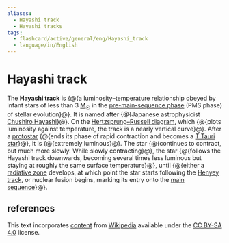 ```yaml
---
aliases:
  - Hayashi track
  - Hayashi tracks
tags:
  - flashcard/active/general/eng/Hayashi_track
  - language/in/English
---
```


# Hayashi track

The __Hayashi track__ is {@{a luminosity–temperature relationship obeyed by infant stars of less than 3 [M<sub>☉</sub>](solar%20mass.md) in the [pre-main-sequence phase](pre-main-sequence%20star.md) (PMS phase) of stellar evolution}@}. It is named after {@{Japanese astrophysicist [Chushiro Hayashi](Chushiro%20Hayashi.md)}@}. On the [Hertzsprung–Russell diagram](Hertzsprung–Russell%20diagram.md), which {@{plots luminosity against temperature, the track is a nearly vertical curve}@}. After a [protostar](protostar.md) {@{ends its phase of rapid contraction and becomes a [T Tauri star](T%20Tauri%20star.md)}@}, it is {@{extremely luminous}@}. The star {@{continues to contract, but much more slowly. While slowly contracting}@}, the star {@{follows the Hayashi track downwards, becoming several times less luminous but staying at roughly the same surface temperature}@}, until {@{either a [radiative zone](radiation%20zone.md) develops, at which point the star starts following the [Henyey track](Henyey%20track.md), or nuclear fusion begins, marking its entry onto the [main sequence](main%20sequence.md)}@}. <!--SR:!2025-06-17,167,210!2025-11-21,288,250!2025-05-18,191,270!2025-07-06,247,290!2026-04-27,463,310!2025-10-03,273,270!2025-07-12,219,270!2025-04-11,104,230-->

## references

This text incorporates [content](https://en.wikipedia.org/wiki/Hayashi_track) from [Wikipedia](Wikipedia.md) available under the [CC BY-SA 4.0](https://creativecommons.org/licenses/by-sa/4.0/) license.

